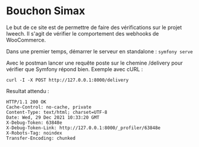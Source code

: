# Bouchon Simax

Le but de ce site est de permettre de faire des vérifications sur le projet Iweech.
Il s'agit de vérifier le comportement des webhooks de WooCommerce.

Dans une premier temps, démarrer le serveur en standalone :
``symfony serve``

Avec le postman lancer une requête poste sur le chemine /delivery pour vérifier que Symfony répond bien.
Exemple avec cURL :

``curl -I -X POST http://127.0.0.1:8000/delivery``

Resultat attendu :

```
HTTP/1.1 200 OK
Cache-Control: no-cache, private
Content-Type: text/html; charset=UTF-8
Date: Wed, 29 Dec 2021 10:33:20 GMT
X-Debug-Token: 63848e
X-Debug-Token-Link: http://127.0.0.1:8000/_profiler/63848e
X-Robots-Tag: noindex
Transfer-Encoding: chunked
```
